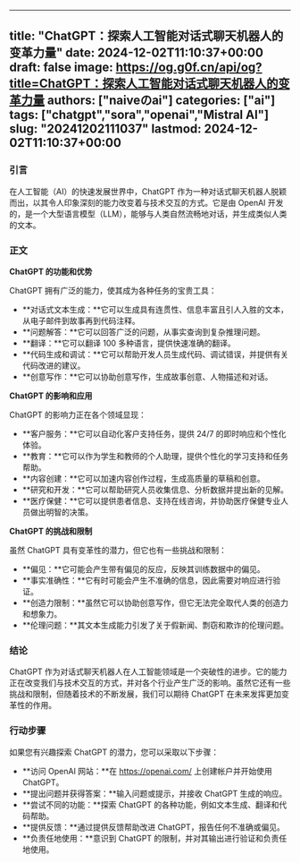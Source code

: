 
---
title: "ChatGPT：探索人工智能对话式聊天机器人的变革力量"
date: 2024-12-02T11:10:37+00:00
draft: false
image: https://og.g0f.cn/api/og?title=ChatGPT：探索人工智能对话式聊天机器人的变革力量
authors: ["naiveのai"]
categories: ["ai"]
tags: ["chatgpt","sora","openai","Mistral AI"]
slug: "20241202111037"
lastmod: 2024-12-02T11:10:37+00:00
---
### 引言

在人工智能（AI）的快速发展世界中，ChatGPT 作为一种对话式聊天机器人脱颖而出，以其令人印象深刻的能力改变着与技术交互的方式。它是由 OpenAI 开发的，是一个大型语言模型（LLM），能够与人类自然流畅地对话，并生成类似人类的文本。

### 正文

**ChatGPT 的功能和优势**

ChatGPT 拥有广泛的能力，使其成为各种任务的宝贵工具：

- **对话式文本生成：**它可以生成具有连贯性、信息丰富且引人入胜的文本，从电子邮件到故事再到代码注释。
- **问题解答：**它可以回答广泛的问题，从事实查询到复杂推理问题。
- **翻译：**它可以翻译 100 多种语言，提供快速准确的翻译。
- **代码生成和调试：**它可以帮助开发人员生成代码、调试错误，并提供有关代码改进的建议。
- **创意写作：**它可以协助创意写作，生成故事创意、人物描述和对话。

**ChatGPT 的影响和应用**

ChatGPT 的影响力正在各个领域显现：

- **客户服务：**它可以自动化客户支持任务，提供 24/7 的即时响应和个性化体验。
- **教育：**它可以作为学生和教师的个人助理，提供个性化的学习支持和任务帮助。
- **内容创建：**它可以加速内容创作过程，生成高质量的草稿和创意。
- **研究和开发：**它可以帮助研究人员收集信息、分析数据并提出新的见解。
- **医疗保健：**它可以提供患者信息、支持在线咨询，并协助医疗保健专业人员做出明智的决策。

**ChatGPT 的挑战和限制**

虽然 ChatGPT 具有变革性的潜力，但它也有一些挑战和限制：

- **偏见：**它可能会产生带有偏见的反应，反映其训练数据中的偏见。
- **事实准确性：**它有时可能会产生不准确的信息，因此需要对响应进行验证。
- **创造力限制：**虽然它可以协助创意写作，但它无法完全取代人类的创造力和想象力。
- **伦理问题：**其文本生成能力引发了关于假新闻、剽窃和欺诈的伦理问题。

### 结论

ChatGPT 作为对话式聊天机器人在人工智能领域是一个突破性的进步。它的能力正在改变我们与技术交互的方式，并对各个行业产生广泛的影响。虽然它还有一些挑战和限制，但随着技术的不断发展，我们可以期待 ChatGPT 在未来发挥更加变革性的作用。

### 行动步骤

如果您有兴趣探索 ChatGPT 的潜力，您可以采取以下步骤：

- **访问 OpenAI 网站：**在 https://openai.com/ 上创建帐户并开始使用 ChatGPT。
- **提出问题并获得答案：**输入问题或提示，并接收 ChatGPT 生成的响应。
- **尝试不同的功能：**探索 ChatGPT 的各种功能，例如文本生成、翻译和代码帮助。
- **提供反馈：**通过提供反馈帮助改进 ChatGPT，报告任何不准确或偏见。
- **负责任地使用：**意识到 ChatGPT 的限制，并对其输出进行验证和负责任地使用。